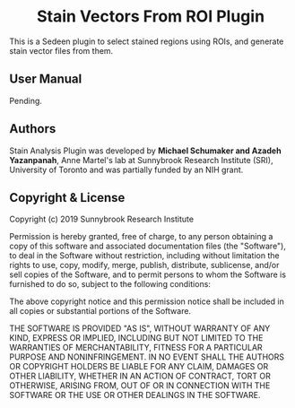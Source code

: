 <h1 align="center">Stain Vectors From ROI Plugin</h1>
This is a Sedeen plugin to select stained regions using ROIs, and generate stain vector files from them.

## User Manual

Pending.

## Authors
Stain Analysis Plugin was developed by **Michael Schumaker and Azadeh Yazanpanah**, Anne Martel's lab at Sunnybrook Research Institute (SRI), University of Toronto and was partially funded by an NIH grant.

## Copyright & License

Copyright (c) 2019 Sunnybrook Research Institute

Permission is hereby granted, free of charge, to any person obtaining a copy
of this software and associated documentation files (the "Software"), to deal
in the Software without restriction, including without limitation the rights
to use, copy, modify, merge, publish, distribute, sublicense, and/or sell
copies of the Software, and to permit persons to whom the Software is
furnished to do so, subject to the following conditions:

The above copyright notice and this permission notice shall be included in all
copies or substantial portions of the Software.

THE SOFTWARE IS PROVIDED "AS IS", WITHOUT WARRANTY OF ANY KIND, EXPRESS OR
IMPLIED, INCLUDING BUT NOT LIMITED TO THE WARRANTIES OF MERCHANTABILITY,
FITNESS FOR A PARTICULAR PURPOSE AND NONINFRINGEMENT. IN NO EVENT SHALL THE
AUTHORS OR COPYRIGHT HOLDERS BE LIABLE FOR ANY CLAIM, DAMAGES OR OTHER
LIABILITY, WHETHER IN AN ACTION OF CONTRACT, TORT OR OTHERWISE, ARISING FROM,
OUT OF OR IN CONNECTION WITH THE SOFTWARE OR THE USE OR OTHER DEALINGS IN THE
SOFTWARE.
